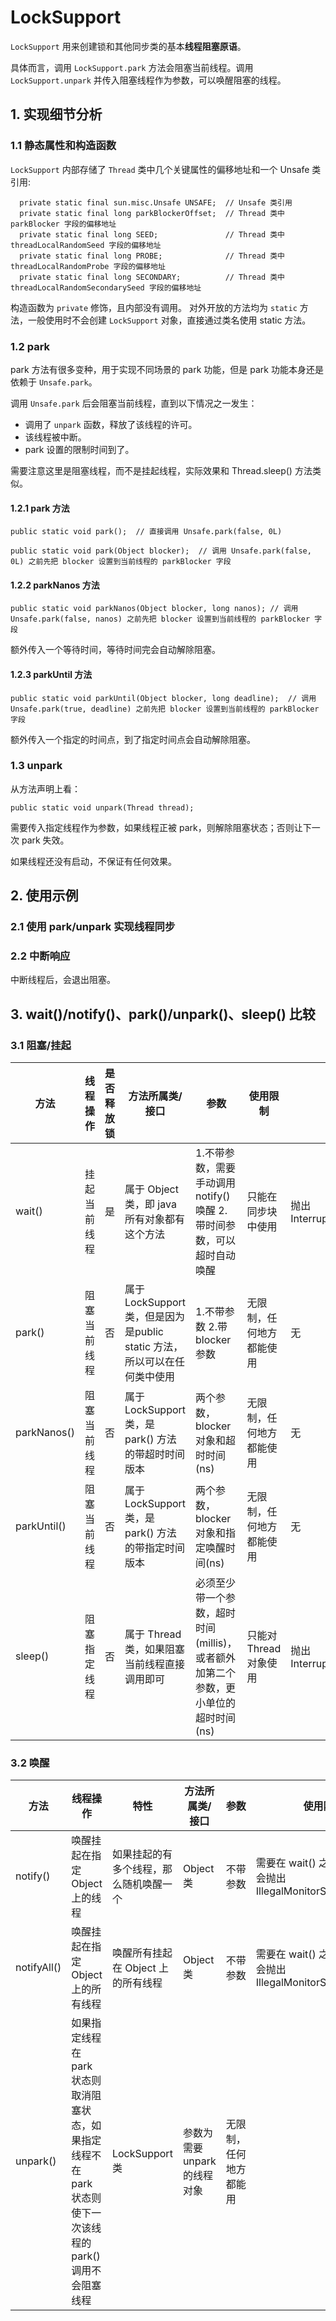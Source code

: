 # LockSupport
  `LockSupport` 用来创建锁和其他同步类的基本**线程阻塞原语**。
  
  具体而言，调用 `LockSupport.park` 方法会阻塞当前线程。调用 `LockSupport.unpark` 并传入阻塞线程作为参数，可以唤醒阻塞的线程。
  
## 1. 实现细节分析
### 1.1 静态属性和构造函数
  `LockSupport` 内部存储了 `Thread` 类中几个关键属性的偏移地址和一个 Unsafe 类引用:
  ```
    private static final sun.misc.Unsafe UNSAFE;  // Unsafe 类引用
    private static final long parkBlockerOffset;  // Thread 类中 parkBlocker 字段的偏移地址
    private static final long SEED;               // Thread 类中 threadLocalRandomSeed 字段的偏移地址
    private static final long PROBE;              // Thread 类中 threadLocalRandomProbe 字段的偏移地址
    private static final long SECONDARY;          // Thread 类中 threadLocalRandomSecondarySeed 字段的偏移地址
  ```
  
  构造函数为 `private` 修饰，且内部没有调用。
  对外开放的方法均为 `static` 方法，一般使用时不会创建 `LockSupport` 对象，直接通过类名使用 static 方法。
  
### 1.2 park
park 方法有很多变种，用于实现不同场景的 park 功能，但是 park 功能本身还是依赖于 `Unsafe.park`。

调用 `Unsafe.park` 后会阻塞当前线程，直到以下情况之一发生：

* 调用了 `unpark` 函数，释放了该线程的许可。
* 该线程被中断。
* park 设置的限制时间到了。

需要注意这里是阻塞线程，而不是挂起线程，实际效果和 Thread.sleep() 方法类似。

#### 1.2.1 park 方法
```
public static void park();  // 直接调用 Unsafe.park(false, 0L)

public static void park(Object blocker);  // 调用 Unsafe.park(false, 0L) 之前先把 blocker 设置到当前线程的 parkBlocker 字段
```

#### 1.2.2 parkNanos 方法
```
public static void parkNanos(Object blocker, long nanos); // 调用 Unsafe.park(false, nanos) 之前先把 blocker 设置到当前线程的 parkBlocker 字段
```

额外传入一个等待时间，等待时间完会自动解除阻塞。

#### 1.2.3 parkUntil 方法
```
public static void parkUntil(Object blocker, long deadline);  // 调用 Unsafe.park(true, deadline) 之前先把 blocker 设置到当前线程的 parkBlocker 字段
```

额外传入一个指定的时间点，到了指定时间点会自动解除阻塞。

### 1.3 unpark
从方法声明上看：
```
public static void unpark(Thread thread);
```

需要传入指定线程作为参数，如果线程正被 park，则解除阻塞状态；否则让下一次 park 失效。

如果线程还没有启动，不保证有任何效果。

## 2. 使用示例
### 2.1 使用 park/unpark 实现线程同步

### 2.2 中断响应
中断线程后，会退出阻塞。

## 3. wait()/notify()、park()/unpark()、sleep() 比较
### 3.1 阻塞/挂起
|方法|线程操作|是否释放锁|方法所属类/接口|参数|使用限制|异常|
|---|---|---|---|---|---|---|
|wait()|挂起当前线程|是|属于 Object 类，即 java 所有对象都有这个方法|1.不带参数，需要手动调用 notify() 唤醒 2.带时间参数，可以超时自动唤醒|只能在同步块中使用|抛出 InterruptedException|
|park()|阻塞当前线程|否|属于 LockSupport 类，但是因为是public static 方法，所以可以在任何类中使用|1.不带参数 2.带 blocker 参数|无限制，任何地方都能使用|无|
|parkNanos()|阻塞当前线程|否|属于 LockSupport 类，是 park() 方法的带超时时间版本|两个参数，blocker 对象和超时时间(ns)|无限制，任何地方都能使用|无|
|parkUntil()|阻塞当前线程|否|属于 LockSupport 类，是 park() 方法的带指定时间版本|两个参数，blocker 对象和指定唤醒时间(ns)|无限制，任何地方都能使用|无|
|sleep()|阻塞指定线程|否|属于 Thread 类，如果阻塞当前线程直接调用即可|必须至少带一个参数，超时时间(millis)，或者额外加第二个参数，更小单位的超时时间(ns)|只能对 Thread 对象使用|抛出 InterruptedException|

### 3.2 唤醒
|方法|线程操作|特性|方法所属类/接口|参数|使用限制|
|---|---|---|---|---|---|
|notify()|唤醒挂起在指定 Object 上的线程|如果挂起的有多个线程，那么随机唤醒一个|Object 类|不带参数|需要在 wait() 之后执行，否则会抛出 IllegalMonitorStateException|
|notifyAll()|唤醒挂起在指定 Object 上的所有线程|唤醒所有挂起在 Object 上的所有线程|Object 类|不带参数|需要在 wait() 之后执行，否则会抛出 IllegalMonitorStateException|
|unpark()|如果指定线程在 park 状态则取消阻塞状态，如果指定线程不在 park 状态则使下一次该线程的 park() 调用不会阻塞线程|LockSupport 类|参数为需要 unpark 的线程对象|无限制，任何地方都能用|
